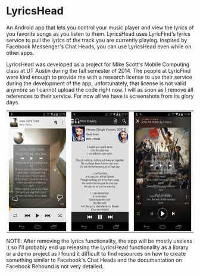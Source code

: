 LyricsHead
==========

An Android app that lets you control your music player and view the lyrics of you favorite songs as you listen to them. LyricsHead uses LyricFind's lyrics service to pull the lyrics of the track you are currently playing. Inspired by Facebook Messenger's Chat Heads, you can use LyricsHead even while on other apps.

LyricsHead was developed as a project for Mike Scott's Mobile Computing class at UT Austin during the fall semester of 
2014. The people at LyricFind were kind enough to provide me with a research license to use their service during the
development of the app, unfortunately, that license is not valid anymore so I cannot upload the code right now. I will
as soon as I remove all references to their service. For now all we have is screenshots from its glory days.

  <table align="center" border="0" width="100%">
    <tr>
      <td><img src="4.png" alt="Works with Play Music" height="320" width="180" align="middle"></td>
      <td ><img src="1.png" alt="You can view the lyrics within the app" height="320" width="180" align="middle"></td>
      <td ><img src="3.png" alt="Works with Spotify" height="320" width="180" align="middle"></td>
    </tr>
  </table>


NOTE: After removing the lyrics functionality, the app will be mostly useless :( so I'll probably end up releasing the 
LyricsHead functionality as a library or a demo project as I found it difficult to find resources on how to create something similar to Facebook's Chat Heads and the documentation on Facebook Rebound is not very detailed.
